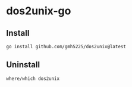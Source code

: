 # dos2unix-go

## Install
``
go install github.com/gmh5225/dos2unix@latest
``

## Uninstall
``
where/which dos2unix
``
